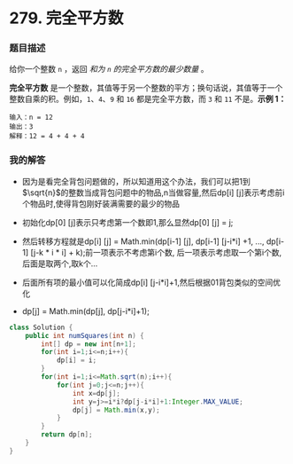 # 279. 完全平方数

### 题目描述

给你一个整数 `n` ，返回 *和为 `n` 的完全平方数的最少数量* 。

**完全平方数** 是一个整数，其值等于另一个整数的平方；换句话说，其值等于一个整数自乘的积。例如，`1`、`4`、`9` 和 `16` 都是完全平方数，而 `3` 和 `11` 不是。**示例 1：**

```
输入：n = 12
输出：3 
解释：12 = 4 + 4 + 4
```

### 我的解答

- 因为是看完全背包问题做的，所以知道用这个办法，我们可以把1到$\sqrt{n}$的整数当成背包问题中的物品,n当做容量,然后dp[i] [j]表示考虑前i个物品时,使得背包刚好装满需要的最少的物品

- 初始化dp[0] [j]表示只考虑第一个数即1,那么显然dp[0] [j] = j;
- 然后转移方程就是dp[i] [j] = Math.min(dp[i-1] [j], dp[i-1] [j-i*i] +1, ..., dp[i-1] [j-k * i * i] + k);前一项表示不考虑第i个数,  后一项表示考虑取一个第i个数,后面是取两个,取k个...
- 后面所有项的最小值可以化简成dp[i] [j-i*i]+1,然后根据01背包类似的空间优化
- dp[j] = Math.min(dp[j], dp[j-i*i]+1);

```java
class Solution {
    public int numSquares(int n) {
        int[] dp = new int[n+1];
        for(int i=1;i<=n;i++){
            dp[i] = i;
        }
        for(int i=1;i<=Math.sqrt(n);i++){
            for(int j=0;j<=n;j++){
                int x=dp[j];
                int y=j>=i*i?dp[j-i*i]+1:Integer.MAX_VALUE;
                dp[j] = Math.min(x,y);
            }
        }
        return dp[n];
    }
}
```

